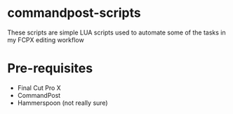 # commandpost-scripts
These scripts are simple LUA scripts used to automate some of the tasks in my FCPX editing workflow

# Pre-requisites

- Final Cut Pro X
- CommandPost
- Hammerspoon (not really sure)
